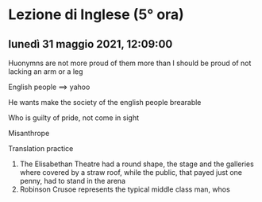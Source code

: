 

# Lezione di Inglese (5° ora)

## lunedì 31 maggio 2021, 12:09:00


Huonymns are not more proud of them more than I should be proud of not lacking an arm or a leg

English people $\implies$ yahoo

He wants make the society of the english people brearable


Who is guilty of pride, not come in sight


Misanthrope

Translation practice

1. The Elisabethan Theatre had a round shape, the stage and the galleries where covered by a straw roof, while the public, that payed just one penny, had to stand in the arena
2. Robinson Crusoe represents the typical middle class man, whos
<!--stackedit_data:
eyJoaXN0b3J5IjpbLTExMDcwMDQ1NDksODY2NzA2MjExLDE3MT
M3MTY1NDEsLTE3MTQzMDA1NjddfQ==
-->